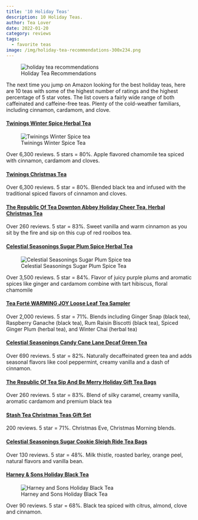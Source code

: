 ```yaml
---
title: '10 Holiday Teas'
description: 10 Holiday Teas.
author: Tea Lover
date: 2022-01-20
category: reviews
tags:
  - favorite teas
image: /img/holiday-tea-recommendations-300x234.png
---
```


<!-- image -->
<figure>
    <img class="rounded" src="/img/holiday-tea-recommendations-300x234.png" alt="holiday tea recommendations">
    <figcaption>Holiday Tea Recommendations</figcaption>
</figure>

The next time you jump on Amazon looking for the best holiday teas, here are 10 teas with some of the highest number of ratings and the highest percentage of 5 star votes. The list covers a fairly wide range of both caffeinated and caffeine-free teas. Plenty of the cold-weather familiars, including cinnamon, cardamom, and clove.

#### [Twinings Winter Spice Herbal Tea](http://amzn.to/2zn11Zo)

<!-- image -->
<figure>
    <img class="rounded" src="/img/Twinings-Winter-Spice-300x180.jpg" alt="Twinings Winter Spice tea">
    <figcaption>Twinings Winter Spice Tea</figcaption>
</figure>

Over 6,300 reviews. 5 stars = 80%. Apple flavored chamomile tea spiced with cinnamon, cardamom and cloves.

#### [Twinings Christmas Tea](http://amzn.to/2hR67pU)

Over 6,300 reviews. 5 star = 80%. Blended black tea and infused with the traditional spiced flavors of cinnamon and cloves.

#### [The Republic Of Tea Downton Abbey Holiday Cheer Tea, Herbal Christmas Tea](http://amzn.to/2zl1Qlw)

Over 260 reviews. 5 star = 83%. Sweet vanilla and warm cinnamon as you sit by the fire and sip on this cup of red rooibos tea.

#### [Celestial Seasonings Sugar Plum Spice Herbal Tea](http://amzn.to/2zlhLjU)

<!-- image -->
<figure>
    <img class="rounded" src="/img/Celestial-Seasonings-Sugar-Plum-Spice-300x174.jpg" alt="Celestial Seasonings Sugar Plum Spice tea">
    <figcaption>Celestial Seasonings Sugar Plum Spice Tea</figcaption>
</figure>

Over 3,500 reviews. 5 star = 84%. Flavor of juicy purple plums and aromatic spices like ginger and cardamom combine with tart hibiscus, floral chamomile

#### [Tea Forté WARMING JOY Loose Leaf Tea Sampler](/http://amzn.to/2BjWp7M)

Over 2,000 reviews. 5 star = 71%. Blends including Ginger Snap (black tea), Raspberry Ganache (black tea), Rum Raisin Biscotti (black tea), Spiced Ginger Plum (herbal tea), and Winter Chai (herbal tea)

#### [Celestial Seasonings Candy Cane Lane Decaf Green Tea](http://amzn.to/2zlEFre)

Over 690 reviews. 5 star = 82%. Naturally decaffeinated green tea and adds seasonal flavors like cool peppermint, creamy vanilla and a dash of cinnamon.

#### [The Republic Of Tea Sip And Be Merry Holiday Gift Tea Bags](http://amzn.to/2hTxYW9)

Over 260 reviews. 5 star = 83%. Blend of silky caramel, creamy vanilla, aromatic cardamom and premium black tea

#### [Stash Tea Christmas Teas Gift Set](http://amzn.to/2zlkdqC)

200 reviews. 5 star = 71%. Christmas Eve, Christmas Morning blends.

#### [Celestial Seasonings Sugar Cookie Sleigh Ride Tea Bags](http://amzn.to/2hSUi2x)

Over 130 reviews. 5 star = 48%. Milk thistle, roasted barley, orange peel, natural flavors and vanilla bean.

#### [Harney & Sons Holiday Black Tea](http://amzn.to/2znst9F)

<!-- image -->
<figure>
    <img class="rounded" src="/img/harney-and-sons-holiday-tea-tin-20-sachets-300x300.jpg" alt="Harney and Sons Holiday Black Tea">
    <figcaption>Harney and Sons Holiday Black Tea</figcaption>
</figure>

Over 90 reviews. 5 star = 68%. Black tea spiced with citrus, almond, clove and cinnamon.
